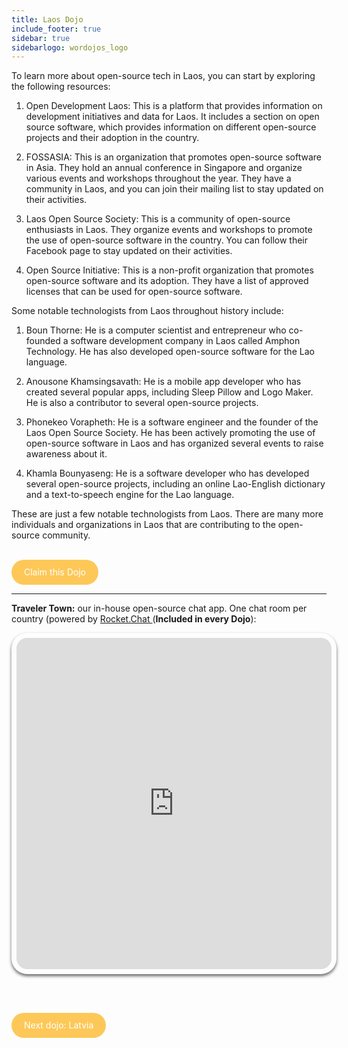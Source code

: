 ```yaml
---
title: Laos Dojo
include_footer: true
sidebar: true
sidebarlogo: wordojos_logo
---
```


To learn more about open-source tech in Laos, you can start by exploring the following resources:

1.  Open Development Laos: This is a platform that provides information on development initiatives and data for Laos. It includes a section on open source software, which provides information on different open-source projects and their adoption in the country.
    
2.  FOSSASIA: This is an organization that promotes open-source software in Asia. They hold an annual conference in Singapore and organize various events and workshops throughout the year. They have a community in Laos, and you can join their mailing list to stay updated on their activities.
    
3.  Laos Open Source Society: This is a community of open-source enthusiasts in Laos. They organize events and workshops to promote the use of open-source software in the country. You can follow their Facebook page to stay updated on their activities.
    
4.  Open Source Initiative: This is a non-profit organization that promotes open-source software and its adoption. They have a list of approved licenses that can be used for open-source software.
    

Some notable technologists from Laos throughout history include:

1.  Boun Thorne: He is a computer scientist and entrepreneur who co-founded a software development company in Laos called Amphon Technology. He has also developed open-source software for the Lao language.
    
2.  Anousone Khamsingsavath: He is a mobile app developer who has created several popular apps, including Sleep Pillow and Logo Maker. He is also a contributor to several open-source projects.
    
3.  Phonekeo Vorapheth: He is a software engineer and the founder of the Laos Open Source Society. He has been actively promoting the use of open-source software in Laos and has organized several events to raise awareness about it.
    
4.  Khamla Bounyaseng: He is a software developer who has developed several open-source projects, including an online Lao-English dictionary and a text-to-speech engine for the Lao language.
    

These are just a few notable technologists from Laos. There are many more individuals and organizations in Laos that are contributing to the open-source community.

<br>
<html>
  <head>
    <style>
      .button {
        display: inline-block;
        padding: 20px 20px;
        text-align: center;
        text-decoration: none;
        color: #ffffff;
        background-color: #FDC858;
        border-radius: 33px;
        outline: none;
        line-height:  0%;
      }
    </style>
  </head>
  <body>
    <a class="button" href="https://blog.workdojos.com/Laos" target="_blank">Claim this Dojo</a>
  </body>
</html>
<br>

---


**Traveler Town:**   our in-house open-source chat app.  One chat room per country (powered by <a href="https://rocket.chat" >Rocket.Chat </a>  (**Included in every Dojo**):  

<iframe src="https://chat.traveler.town/channel/Laos" style="width: 100%;height: 530px;padding: 8px; box-shadow: 0 3px 5px rgba(0,0,0,.6);border-radius: 25px;overflow: hidden;border: none;" align="middle"></iframe>


<br><br>

<html>
  <head>
    <style>
      .button {
        display: inline-block;
        padding: 20px 20px;
        text-align: center;
        text-decoration: none;
        color: #ffffff;
        background-color: #FDC858;
        border-radius: 33px;
        outline: none;
        line-height:  %;
      }
    </style>
  </head>
  <body>
    <a class="button" href="https://workdojos.com/Latvia">Next dojo:  Latvia</a>
  </body>
</html>